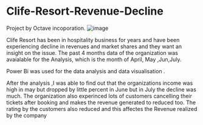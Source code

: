 # Clife-Resort-Revenue-Decline
Project by Octave incoporation.
![image](https://media-cdn.tripadvisor.com/media/photo-s/03/f7/49/68/hotel-bon-voyage.jpg)

Clife Resort has been in hospitality business for years and have been experiencing decline in revenues and market shares and they want an insight on the issue.
The past 4 months data of the organization was avaialable for the Analysis, which is the month of April, May ,Jun,July.

Power Bi was used for the data analysis and data visualisation .

After the analysis ,I was able to find out that the organizations income was high in may but dropped by little percent in June but in July the decline was much.
The organization also experinced lots of customers cancelling their tickets after booking and makes the revenue generated to reduced too.
The rating by the customers also reduced and this affectes the Revenue realized by the company
